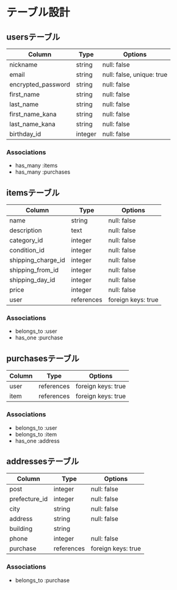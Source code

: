 # テーブル設計

## usersテーブル
| Column             | Type    | Options                   |
| ------------------ | ------- | ------------------------- |
| nickname           | string  | null: false               |
| email              | string  | null: false, unique: true |
| encrypted_password | string  | null: false               |
| first_name         | string  | null: false               |
| last_name          | string  | null: false               |
| first_name_kana    | string  | null: false               |
| last_name_kana     | string  | null: false               |
| birthday_id        | integer | null: false               |


### Associations

- has_many :items
- has_many :purchases

## itemsテーブル
| Column             | Type       | Options            |
| ------------------ | ---------- | ------------------ |
| name               | string     | null: false        |
| description        | text       | null: false        |
| category_id        | integer    | null: false        |
| condition_id       | integer    | null: false        |
| shipping_charge_id | integer    | null: false        |
| shipping_from_id   | integer    | null: false        |
| shipping_day_id    | integer    | null: false        |
| price              | integer    | null: false        |
| user               | references | foreign keys: true |

### Associations

- belongs_to :user
- has_one :purchase


## purchasesテーブル
| Column | Type       | Options            |
| ------ | ---------- | ------------------ |
| user   | references | foreign keys: true |
| item   | references | foreign keys: true |

### Associations

- belongs_to :user
- belongs_to :item
- has_one :address


## addressesテーブル
| Column        | Type       | Options            |
| ------------- | ---------- | ------------------ |
| post          | integer    | null: false        |
| prefecture_id | integer    | null: false        |
| city          | string     | null: false        |
| address       | string     | null: false        |
| building      | string     |                    |
| phone         | integer    | null: false        |
| purchase      | references | foreign keys: true |

### Associations

- belongs_to :purchase


